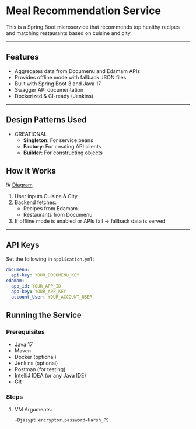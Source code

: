 # Meal Recommendation Service

This is a Spring Boot microservice that recommends top healthy recipes and matching restaurants based on cuisine and city.

---

## Features

- Aggregates data from Documenu and Edamam APIs
- Provides offline mode with fallback JSON files
- Built with Spring Boot 3 and Java 17
- Swagger API documentation
- Dockerized & CI-ready (Jenkins)

---
## Design Patterns Used
- CREATIONAL
    - **Singleton**: For service beans
    - **Factory**: For creating API clients
    - **Builder**: For constructing objects

## How It Works

!# [Diagram](https://drive.google.com/file/d/1PnENvhUMW4ZAj2QBwx7NR2LXMLIjIHO7/view?usp=sharing)

1. User inputs Cuisine & City
2. Backend fetches:
    - Recipes from Edamam
    - Restaurants from Documenu
3. If offline mode is enabled or APIs fail → fallback data is served

---

## API Keys

Set the following in `application.yml`:
```yaml
documenu:
  api-key: YOUR_DOCUMENU_KEY
edamam:
  app_id: YOUR_APP_ID
  app-key: YOUR_APP_KEY
  account_User: YOUR_ACCOUNT_USER

```
## Running the Service
 ### Prerequisites
- Java 17
- Maven
- Docker (optional)
- Jenkins (optional)
- Postman (for testing)
- IntelliJ IDEA (or any Java IDE)
- Git
### Steps
1. VM Arguments:
   ```bash
   -Djasypt.encryptor.password=Harsh_PS
   ```



